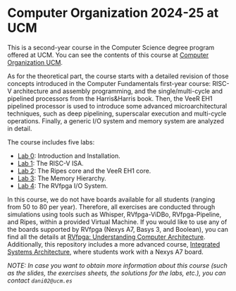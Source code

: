 # Computer Organization 2024-25 at UCM
This is a second-year course in the Computer Science degree program offered at UCM. You can see the contents of this course at [Computer Organization UCM](http://web.fdi.ucm.es/UCMFiles/pdf/FICHAS_DOCENTES/2024/8413.pdf).

As for the theoretical part, the course starts with a detailed revision of those concepts introduced in the Computer Fundamentals first-year course: RISC-V architecture and assembly programming, and the single/multi-cycle and pipelined processors from the Harris&Harris book. Then, the VeeR EH1 pipelined processor is used to introduce some advanced microarchitectural techniques, such as deep pipelining, superscalar execution and multi-cycle operations. Finally, a generic I/O system and memory system are analyzed in detail. 

The course includes five labs:

+ [Lab 0](https://github.com/artecs-group/RVfpga-sim-addons/tree/main/Computer_Organization/Lab0): Introduction and Installation.
+ [Lab 1](https://github.com/artecs-group/RVfpga-sim-addons/tree/main/Computer_Organization/Lab1): The RISC-V ISA.
+ [Lab 2](https://github.com/artecs-group/RVfpga-sim-addons/tree/main/Computer_Organization/Lab2): The Ripes core and the VeeR EH1 core.
+ [Lab 3](https://github.com/artecs-group/RVfpga-sim-addons/tree/main/Computer_Organization/Lab3): The Memory Hierarchy.
+ [Lab 4](https://github.com/artecs-group/RVfpga-sim-addons/tree/main/Computer_Organization/Lab4): The RVfpga I/O System.

In this course, we do not have boards available for all students (ranging from 50 to 80 per year). Therefore, all exercises are conducted through simulations using tools such as Whisper, RVfpga-ViDBo, RVfpga-Pipeline, and Ripes, within a provided Virtual Machine. If you would like to use any of the boards supported by RVfpga (Nexys A7, Basys 3, and Boolean), you can find all the details at [RVfpga: Understanding Computer Architecture](https://university.imgtec.com/rvfpga-el2-v3-0-english-downloads-page/). Additionally, this repository includes a more advanced course, [Integrated Systems Architecture](https://github.com/artecs-group/RVfpga-sim-addons/tree/main/Integrated_Systems_Architecture), where students work with a Nexys A7 board.

*NOTE: In case you want to obtain more information about this course (such as the slides, the exercises sheets, the solutions for the labs, etc.), you can contact ```dani02@ucm.es```*
